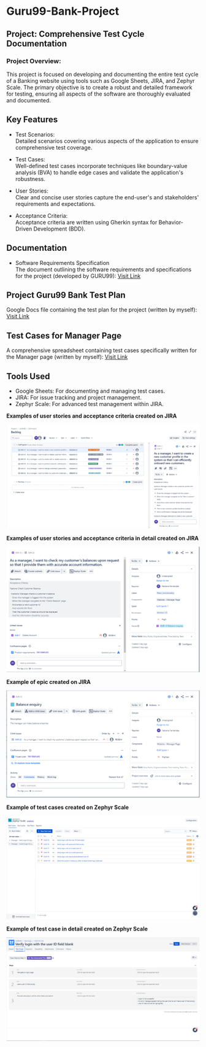 # Guru99-Bank-Project

## Project: Comprehensive Test Cycle Documentation 

### Project Overview:
This project is focused on developing and documenting the entire test cycle  of a Banking website using tools such as Google Sheets, JIRA, and Zephyr Scale. 
The primary objective is to create a robust and detailed framework for testing, ensuring all aspects of the software are thoroughly evaluated and documented.

## Key Features
* Test Scenarios:<br/>
 Detailed scenarios covering various aspects of the application to ensure comprehensive test coverage.
  
* Test Cases:<br/>
 Well-defined test cases incorporate techniques like boundary-value analysis (BVA) to handle edge cases and validate the application's robustness.

* User Stories:<br/>
 Clear and concise user stories capture the end-user's and stakeholders' requirements and expectations.
  
* Acceptance Criteria:<br/>
 Acceptance criteria are written using Gherkin syntax for Behavior-Driven Development (BDD).
  
## Documentation
* Software Requirements Specification<br/>
 The document outlining the software requirements and specifications for the project (developed by GURU99):
[Visit Link](https://docs.google.com/document/d/1rPW5DV82VJT6vtA1VDSrfxaCBuAduxW0zb1yfTh_VMk/edit)

## Project Guru99 Bank Test Plan
Google Docs file containing the test plan for the project (written by myself):
[Visit Link](https://docs.google.com/document/d/1A8HMwZueQpPwRMFB0DMJNg8-gOfhfl9a/edit)

## Test Cases for Manager Page
A comprehensive spreadsheet containing test cases specifically written for the Manager page (written by myself):
[Visit Link](https://docs.google.com/spreadsheets/d/1cregHvDxYTzb8rWnnHNG8Iq6MnuQOr6_5auw9SFMsvM/edit?usp=sharing)

## Tools Used

* Google Sheets: For documenting and managing test cases.
* JIRA: For issue tracking and project management.
* Zephyr Scale: For advanced test management within JIRA.

**Examples of user stories and acceptance criteria created on JIRA**<br/>

![alt text](https://github.com/fpfernandes/Guru99-Bank-Project/blob/main/backlog.png)

**Examples of user stories and acceptance criteria in detail created on JIRA**<br/>

![alt text](https://github.com/fpfernandes/Guru99-Bank-Project/blob/main/story.png)

**Example of epic created on JIRA**<br/>

![alt text](https://github.com/fpfernandes/Guru99-Bank-Project/blob/main/epic.png)

**Example of test cases created on Zephyr Scale**<br/>

![alt text](https://github.com/fpfernandes/Guru99-Bank-Project/blob/main/test%20cases.png)

**Example of test case in detail created on Zephyr Scale**<br/>

![alt text](https://github.com/fpfernandes/Guru99-Bank-Project/blob/main/test%20case%20in%20detail.png)
  
